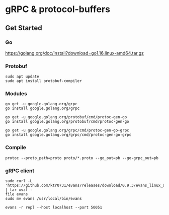 # gRPC & protocol-buffers

## Get Started

### Go

https://golang.org/doc/install?download=go1.16.linux-amd64.tar.gz

### Protobuf

    sudo apt update
    sudo apt install protobuf-compiler

### Modules

    go get -u google.golang.org/grpc
    go install google.golang.org/grpc

    go get -u google.golang.org/protobuf/cmd/protoc-gen-go
    go install google.golang.org/protobuf/cmd/protoc-gen-go

    go get -u google.golang.org/grpc/cmd/protoc-gen-go-grpc
    go install google.golang.org/grpc/cmd/protoc-gen-go-grpc

### Compile

    protoc --proto_path=proto proto/*.proto --go_out=pb --go-grpc_out=pb

### gRPC client

    sudo curl -L 'https://github.com/ktr0731/evans/releases/download/0.9.3/evans_linux_amd64.tar.gz' | tar xvzf -
    file evans
    sudo mv evans /usr/local/bin/evans

    evans -r repl --host localhost --port 50051

